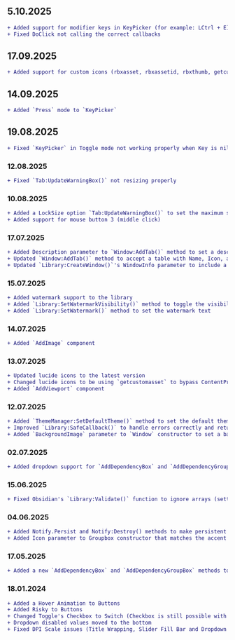 ## 5.10.2025

```diff
+ Added support for modifier keys in KeyPicker (for example: LCtrl + E)
+ Fixed DoClick not calling the correct callbacks
```

## 17.09.2025

```diff
+ Added support for custom icons (rbxasset, rbxassetid, rbxthumb, getcustomasset) for Tabs and Groupboxes
```

## 14.09.2025

```diff
+ Added `Press` mode to `KeyPicker`
```

## 19.08.2025

```diff
+ Fixed `KeyPicker` in Toggle mode not working properly when Key is nil
```

### 12.08.2025

```diff
+ Fixed `Tab:UpdateWarningBox()` not resizing properly
```

### 10.08.2025

```diff
+ Added a LockSize option `Tab:UpdateWarningBox()` to set the maximum size of the warning box to 3.25 size of the Tab Container (optional)
+ Added support for mouse button 3 (middle click)
```

### 17.07.2025

```diff
+ Added Description parameter to `Window:AddTab()` method to set a description for the tab
+ Updated `Window:AddTab()` method to accept a table with Name, Icon, and Description or a table with Name, Icon (optional), and Description (optional)
+ Updated `Library:CreateWindow()`'s WindowInfo parameter to include a `DisableSearch` option to disable the search box in the window
```

### 15.07.2025

```diff
+ Added watermark support to the library
+ Added `Library:SetWatermarkVisibility()` method to toggle the visibility of the watermark
+ Added `Library:SetWatermark()` method to set the watermark text
```

### 14.07.2025

```diff
+ Added `AddImage` component
```

### 13.07.2025

```diff
+ Updated lucide icons to the latest version
+ Changed lucide icons to be using `getcustomasset` to bypass ContentProvider detections
+ Added `AddViewport` component
```

### 12.07.2025

```diff
+ Added `ThemeManager:SetDefaultTheme()` method to set the default theme for the library
+ Improved `Library:SafeCallback()` to handle errors correctly and return everything correctly (previously it would only return the first return value)
+ Added `BackgroundImage` parameter to `Window` constructor to set a background image for the window
```

### 02.07.2025

```diff
+ Added dropdown support for `AddDependencyBox` and `AddDependencyGroupBox`
```

### 15.06.2025

```diff
+ Fixed Obsidian's `Library:Validate()` function to ignore arrays (setting modes option on AddKeyPicker would fail previously)
```

### 04.06.2025

```diff
+ Added Notify.Persist and Notify:Destroy() methods to make persistent notifications easier to manage
+ Added Icon parameter to Groupbox constructor that matches the accent color.
```

### 17.05.2025

```diff
+ Added a new `AddDependencyBox` and `AddDependencyGroupBox` methods to the `Groupbox` class
```

### 18.01.2024

```diff
+ Added a Hover Animation to Buttons
+ Added Risky to Buttons
+ Changed Toggle's Checkbox to Switch (Checkbox is still possible with AddCheckbox)
+ Dropdown disabled values moved to the bottom
+ Fixed DPI Scale issues (Title Wrapping, Slider Fill Bar and Dropdown Menu Size)
```
